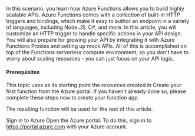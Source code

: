 In this scenario, you learn how Azure Functions allows you to build highly scalable APIs. Azure Functions comes with a collection of built-in HTTP triggers and bindings, which make it easy to author an endpoint in a variety of languages, including Node.JS, C#, and more. In this article, you will customize an HTTP trigger to handle specific actions in your API design. You will also prepare for growing your API by integrating it with Azure Functions Proxies and setting up mock APIs. All of this is accomplished on top of the Functions serverless compute environment, so you don't have to worry about scaling resources - you can just focus on your API logic.

#### Prerequisites
This topic uses as its starting point the resources created in Create your first function from the Azure portal. If you haven't already done so, please complete these steps now to create your function app.

The resulting function will be used for the rest of this article.

Sign in to Azure
Open the Azure portal. To do this, sign in to https://portal.azure.com with your Azure account.